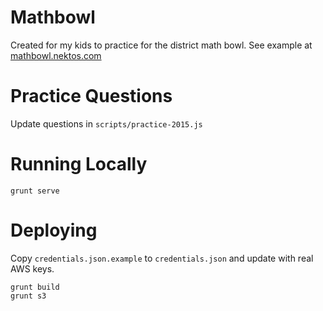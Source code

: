 # Mathbowl
Created for my kids to practice for the district math bowl.  See example at [mathbowl.nektos.com](http://mathbowl.nektos.com)

# Practice Questions

Update questions in `scripts/practice-2015.js`

# Running Locally

`grunt serve`

# Deploying
Copy `credentials.json.example` to `credentials.json` and update with real AWS keys.

```
grunt build
grunt s3
```
